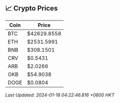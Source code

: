 ## 📈 Crypto Prices

| Coin | Price |
| ---- | ----- |
| BTC | $42629.8558 |
| ETH | $2531.5991 |
| BNB | $308.1501 |
| CRV | $0.5431 |
| ARB | $2.0266 |
| OKB | $54.9038 |
| DOGE | $0.0804 |

_Last Updated: 2024-01-18 04:22:46.816 +0800 HKT_